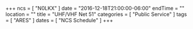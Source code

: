 +++
ncs = [ "N0LKX" ]
date = "2016-12-18T21:00:00-06:00"
endTime = ""
location = ""
title = "UHF/VHF Net 51"
categories = [ "Public Service" ]
tags = [ "ARES" ]
dates = [ "NCS Schedule" ]
+++
